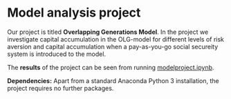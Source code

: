 # Model analysis project

Our project is titled **Overlapping Generations Model**. In the project we investigate capital accumulation in the OLG-model for different levels of risk aversion and capital accumulation when a pay-as-you-go social secureity system is introduced to the model. 

The **results** of the project can be seen from running [modelproject.ipynb](modelproject.ipynb).

**Dependencies:** Apart from a standard Anaconda Python 3 installation, the project requires no further packages.
